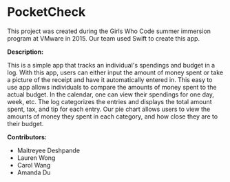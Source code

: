 # PocketCheck

This project was created during the Girls Who Code summer immersion program at VMware in 2015. Our team used Swift to create this app.

**Description:**

This is a simple app that tracks an individual's spendings and budget in a log. With this app, users can either input the amount of money spent or take a picture of the receipt and have it automatically entered in. This easy to use app allows individuals to compare the amounts of money spent to the actual budget. In the calendar, one can view their spendings for one day, week, etc. The log categorizes the entries and displays the total amount spent, tax, and tip for each entry. Our pie chart allows users to view the amounts of money they spent in each category, and how close they are to their budget. 

**Contributors:**
* Maitreyee Deshpande
* Lauren Wong
* Carol Wang
* Amanda Du



